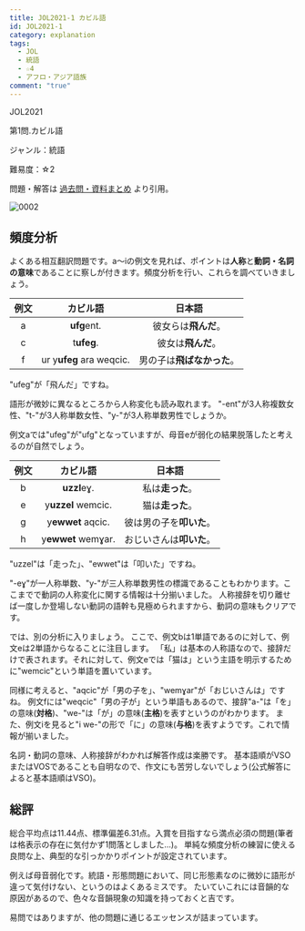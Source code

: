 ```yaml
---
title: JOL2021-1 カビル語
id: JOL2021-1
category: explanation
tags:
  - JOL
  - 統語
  - ☆4
  - アフロ・アジア語族
comment: "true"
---
```

JOL2021

第1問.カビル語

ジャンル：統語

難易度：☆2

問題・解答は
[過去問・資料まとめ](https://iolingjapan.org/preparation/)
より引用。

![0002](https://user-images.githubusercontent.com/107757349/206891275-2d1e1e35-04d2-40a6-85f6-961ebb68ded9.jpg)

## 頻度分析

よくある相互翻訳問題です。a～iの例文を見れば、ポイントは**人称**と**動詞・名詞の意味**であることに察しが付きます。頻度分析を行い、これらを調べていきましょう。

| 例文 | カビル語 | 日本語 |
| :-: | :-: | :-: |
| a | **ufg**ent. | 彼女らは**飛んだ**。 |
| c | t**ufeg**.  | 彼女は**飛んだ**。 |
| f | ur y**ufeg** ara weqcic.  | 男の子は**飛ばなかった**。 |

"ufeg"が「飛んだ」ですね。

語形が微妙に異なるところから人称変化も読み取れます。
"-ent"が3人称複数女性、"t-"が3人称単数女性、"y-"が3人称単数男性でしょうか。

例文aでは"ufeg"が"ufg"となっていますが、母音eが弱化の結果脱落したと考えるのが自然でしょう。

| 例文 | カビル語 | 日本語 |
| :-: | :-: | :-: |
| b | **uzzl**eɣ. | 私は**走った**。 |
| e | y**uzzel** wemcic.  | 猫は**走った**。 |
| g | y**ewwet** aqcic.  | 彼は男の子を**叩いた**。 |
| h | y**ewwet** wemɣar.  | おじいさんは**叩いた**。 |

"uzzel"は「走った」、"ewwet"は「叩いた」ですね。

"-eɣ"が一人称単数、"y-"が三人称単数男性の標識であることもわかります。ここまでで動詞の人称変化に関する情報は十分揃いました。
人称接辞を切り離せば一度しか登場しない動詞の語幹も見極められますから、動詞の意味もクリアです。

では、別の分析に入りましょう。
ここで、例文bは1単語であるのに対して、例文eは2単語からなることに注目します。
「私」は基本の人称語なので、接辞だけで表されます。それに対して、例文eでは「猫は」という主語を明示するために"wemcic"という単語を置いています。

同様に考えると、"aqcic"が「男の子を」、"wemɣar"が「おじいさんは」ですね。
例文fには"weqcic"「男の子が」という単語もあるので、接辞"a-"は「を」の意味(**対格**)、"we-"は「が」の意味(**主格**)を表すというのがわかります。
また、例文iを見ると"i we-"の形で「に」の意味(**与格**)を表すようです。これで情報が揃いました。

名詞・動詞の意味、人称接辞がわかれば解答作成は楽勝です。
基本語順がVSOまたはVOSであることも自明なので、作文にも苦労しないでしょう(公式解答によると基本語順はVSO)。

## 総評

総合平均点は11.44点、標準偏差6.31点。入賞を目指すなら満点必須の問題(筆者は格表示の存在に気付かず1問落としました...)。
単純な頻度分析の練習に使える良問な上、典型的な引っかかりポイントが設定されています。

例えば母音弱化です。統語・形態問題において、同じ形態素なのに微妙に語形が違って気付けない、というのはよくあるミスです。
たいていこれには音韻的な原因があるので、色々な音韻現象の知識を持っておくと吉です。

易問ではありますが、他の問題に通じるエッセンスが詰まっています。
